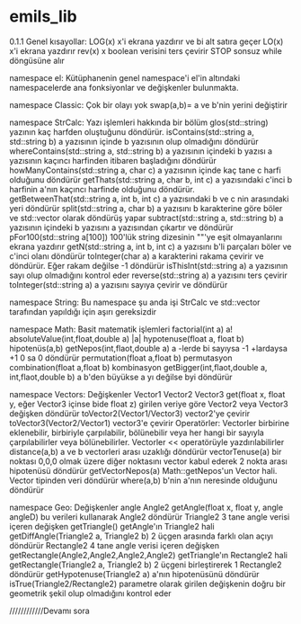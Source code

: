 # emils_lib
0.1.1
Genel kısayollar:
LOG(x) x'i ekrana yazdırır ve bi alt satıra geçer
LO(x) x'i ekrana yazdırır
rev(x) x boolean verisini ters çevirir
STOP sonsuz while döngüsüne alır

namespace el:
Kütüphanenin genel namespace'i
el'in altındaki namespacelerde ana fonksiyonlar ve değişkenler bulunmakta.

namespace Classic:
Çok bir olayı yok
swap(a,b)= a ve b'nin yerini değiştirir

namespace StrCalc:
Yazı işlemleri hakkında bir bölüm
glos(std::string) yazının kaç harfden oluştuğunu döndürür.
isContains(std::string a, std::string b) a yazısının içinde b yazısının olup olmadığını döndürür
whereContains(std::string a, std::string b) a yazısının içindeki b yazısı a yazısının kaçıncı harfinden itibaren başladığını döndürür
howManyContains(std::string a, char c) a yazısının içinde kaç tane c harfi olduğunu döndürür
getThats(std::string a, char b, int c) a yazısındaki c'inci b harfinin a'nın kaçıncı harfinde olduğunu döndürür.
getBetweenThat(std::string a, int b, int c) a yazısındaki b ve c nin arasındaki yeri döndürür
split(std::string a, char b) a yazısını b karakterine göre böler ve std::vector olarak döndürüş yapar
subtract(std::string a, std::string b) a yazısının içindeki b yazısını a yazısından çıkartır ve döndürür
pFor100(std::string a[100]) 100'lük string dizesinin ""'ye eşit olmayanlarını ekrana yazdırır
getN(std::string a, int b, int c) a yazısını b'li parçaları böler ve c'inci olanı döndürür
toInteger(char a) a karakterini rakama çevirir ve döndürür. Eğer rakam değilse -1 döndürür
isThisInt(std::string a) a yazısının sayı olup olmadığını kontrol eder
reverse(std::string a) a yazısını ters çevirir
toInteger(std::string a) a yazısını sayıya çevirir ve döndürür

namespace String:
Bu namespace şu anda işi StrCalc ve std::vector tarafından yapıldığı için aşırı gereksizdir

namespace Math:
Basit matematik işlemleri
factorial(int a) a!
absoluteValue(int,float,double a) |a|
hypotenuse(float a, float b) hipotenüs(a,b)
getNepos(int,flaot,double a) a -lerde bi sayıysa -1 +lardaysa +1 0 sa 0 döndürür
permutation(float a,float b) permutasyon
combination(float a,float b) kombinasyon
getBigger(int,flaot,double a, int,flaot,double b) a b'den büyükse a yı değilse byi döndürür

namespace Vectors:
Değişkenler Vector1 Vector2 Vector3
get(float x, float y, eğer Vector3 içinse bide float z) girilen veriye göre Vector2 veya Vector3 değişken döndürür
toVector2(Vector1/Vector3) vector2'ye çevirir
toVector3(Vector2/Vector1) vector3'e çevirir
Operatörler:
Vectorler birbirine eklenebilir, birbiriyle çarpılabilir, bölünebilir veya her hangi bir sayıyla çarpılabilirler veya bölünebilirler.
Vectorler << operatörüyle yazdırılabilirler
distance(a,b) a ve b vectorleri arası uzaklığı döndürür
vectorTenuse(a) bir noktası 0,0,0 olmak üzere diğer noktasını vector kabul ederek 2 nokta arası hipotenüsü döndürür
getVectorNepos(a) Math::getNepos'un Vector hali. Vector tipinden veri döndürür
where(a,b) b'nin a'nın neresinde olduğunu döndürür

namespace Geo:
Değişkenler 
angle Angle2
getAngle(float x, float y, angle angleD) bu verileri kullanarak Angle2 döndürür
Triangle2 3 tane angle verisi içeren değişken
getTriangle() getAngle'ın Triangle2 hali
getDiffAngle(Triangle2 a, Triangle2 b) 2 üçgen arasında farklı olan açıyı döndürür
Rectangle2 4 tane angle verisi içeren değişken
getRectangle(Angle2,Angle2,Angle2,Angle2) getTriangle'ın Rectangle2 hali
getRectangle(Triangle2 a, Triangle2 b) 2 üçgeni birleştirerek 1 Rectangle2 döndürür
getHypotenuse(Triangle2 a) a'nın hipotenüsünü döndürür
isTrue(Triangle2/Rectangle2) parametre olarak girilen değişkenin doğru bir geometrik şekil olup olmadığını kontrol eder

////////////Devamı sora
